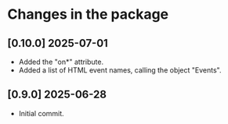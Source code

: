 # Changes in the package

## [0.10.0] 2025-07-01
* Added the "on*" attribute.
* Added a list of HTML event names, calling the object "Events".
  
## [0.9.0] 2025-06-28
* Initial commit.